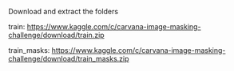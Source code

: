 Download and extract the folders

train: https://www.kaggle.com/c/carvana-image-masking-challenge/download/train.zip

train_masks: https://www.kaggle.com/c/carvana-image-masking-challenge/download/train_masks.zip
